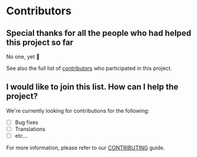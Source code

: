 # Contributors

## Special thanks for all the people who had helped this project so far

No one, yet 🙂

See also the full list of [contributors](https://github.com/D3strukt0r/wundexpertinplus/graphs/contributors) who participated in this project.

## I would like to join this list. How can I help the project?

We're currently looking for contributions for the following:

- [ ] Bug fixes
- [ ] Translations
- [ ] etc...

For more information, please refer to our [CONTRIBUTING](CONTRIBUTING.md) guide.
